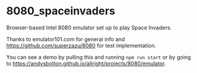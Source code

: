 # 8080_spaceinvaders

Browser-based Intel 8080 emulator set up to play Space Invaders.

Thanks to emulator101.com for general info and https://github.com/superzazu/8080 for test implementation.

You can see a demo by pulling this and running `npm run start` or by going to https://andysbolton.github.io/allright/projects/8080/emulator.
